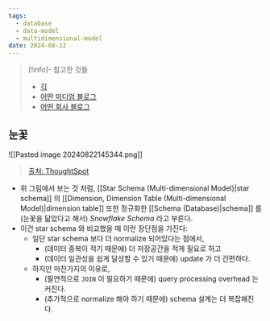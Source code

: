 ```yaml
---
tags:
  - database
  - data-model
  - multidimensional-model
date: 2024-08-22
---
```

> [!info]- 참고한 것들
> - [긱](https://www.geeksforgeeks.org/multidimensional-data-model/)
> - [어떤 미디엄 블로그](https://medium.com/@parklaus1078/olap-302f30c0d0c5)
> - [어떤 회사 블로그](https://www.thoughtspot.com/data-trends/data-modeling/star-schema-vs-snowflake-schema)

## 눈꽃

![[Pasted image 20240822145344.png]]
> [출처: ThoughtSpot](https://www.thoughtspot.com/data-trends/data-modeling/star-schema-vs-snowflake-schema)

- 위 그림에서 보는 것 처럼, [[Star Schema (Multi-dimensional Model)|star schema]] 의 [[Dimension, Dimension Table (Multi-dimensional Model)|dimension table]] 또한 정규화한 [[Schema (Database)|schema]] 를 (눈꽃을 닮았다고 해서) *Snowflake Schema* 라고 부른다.
- 이건 star schema 와 비교했을 때 이런 장단점을 가진다:
	- 일단 star schema 보다 더 normalize 되어있다는 점에서,
		- (데이터 중복이 적기 때문에) 더 저장공간을 적게 필요로 하고
		- (데이터 일관성을 쉽게 달성할 수 있기 때문에) update 가 더 간편하다.
	- 하지만 마찬가지의 이유로,
		- (필연적으로 `JOIN` 이 필요하기 때문에) query processing overhead 는 커진다.
		- (추가적으로 normalize 해야 하기 때문에) schema 설계는 더 복잡해진다.